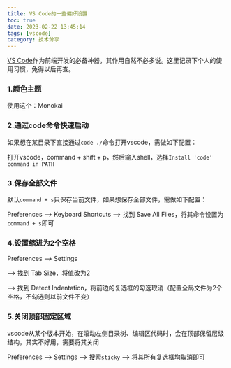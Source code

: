 ```yaml
---
title: VS Code的一些偏好设置
toc: true
date: 2023-02-22 13:45:14
tags: [vscode]
category: 技术分享
---
```

[VS Code](https://code.visualstudio.com/)作为前端开发的必备神器，其作用自然不必多说。这里记录下个人的使用习惯，免得以后再查。

### 1.颜色主题
使用这个：Monokai

### 2.通过code命令快速启动
如果想在某目录下直接通过`code ./`命令打开vscode，需做如下配置：

打开vscode，command + shift + p，然后输入shell，选择`Install 'code' command in PATH`

### 3.保存全部文件
默认`command + s`只保存当前文件，如果想保存全部文件，需做如下配置：

Preferences ——> Keyboard Shortcuts ——> 找到 Save All Files，将其命令设置为`command + s`即可

### 4.设置缩进为2个空格
Preferences ——> Settings

——> 找到 Tab Size，将值改为2

——> 找到 Detect Indentation，将前边的复选框的勾选取消（配置全局文件为2个空格，不勾选则以前文件不变）

### 5.关闭顶部固定区域
vscode从某个版本开始，在滚动左侧目录树、编辑区代码时，会在顶部保留层级结构，其实不好用，需要将其关闭

Preferences ——> Settings ——> 搜索`sticky` ——> 将其所有复选框均取消即可
